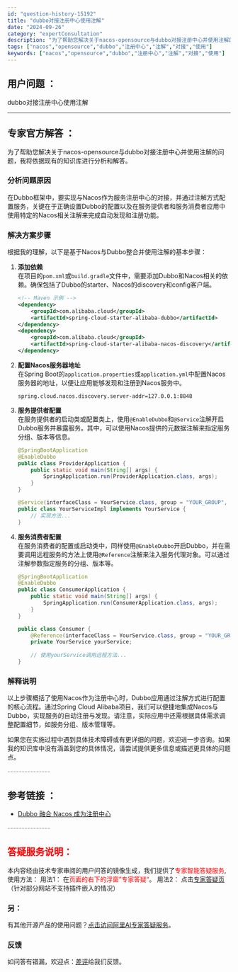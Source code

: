 ```yaml
---
id: "question-history-15192"
title: "dubbo对接注册中心使用注解"
date: "2024-09-26"
category: "expertConsultation"
description: "为了帮助您解决关于nacos-opensource与dubbo对接注册中心并使用注解的问题，我将依据现有的知识库进行分析和解答。### 分析问题原因在Dubbo框架中，要实现与Nacos作为服务注册中心的对接，并通过注解方式配置服务，关键在于正确设置Dubbo的配置以及在服务提供者和服务消费者应用中"
tags: ["nacos","opensource","dubbo","注册中心","注解","对接","使用"]
keywords: ["nacos","opensource","dubbo","注册中心","注解","对接","使用"]
---
```


## 用户问题 ： 
 dubbo对接注册中心使用注解  

---------------
## 专家官方解答 ：

为了帮助您解决关于nacos-opensource与dubbo对接注册中心并使用注解的问题，我将依据现有的知识库进行分析和解答。

### 分析问题原因

在Dubbo框架中，要实现与Nacos作为服务注册中心的对接，并通过注解方式配置服务，关键在于正确设置Dubbo的配置以及在服务提供者和服务消费者应用中使用特定的Nacos相关注解来完成自动发现和注册功能。

### 解决方案步骤

根据我的理解，以下是基于Nacos与Dubbo整合并使用注解的基本步骤：

1. **添加依赖**  
   在项目的`pom.xml`或`build.gradle`文件中，需要添加Dubbo和Nacos相关的依赖。确保包括了Dubbo的starter、Nacos的discovery和config客户端。

   ```xml
   <!-- Maven 示例 -->
   <dependency>
       <groupId>com.alibaba.cloud</groupId>
       <artifactId>spring-cloud-starter-alibaba-dubbo</artifactId>
   </dependency>
   <dependency>
       <groupId>com.alibaba.cloud</groupId>
       <artifactId>spring-cloud-starter-alibaba-nacos-discovery</artifactId>
   </dependency>
   ```

2. **配置Nacos服务器地址**  
   在Spring Boot的`application.properties`或`application.yml`中配置Nacos服务器的地址，以便让应用能够发现和注册到Nacos服务中。

   ```properties
   spring.cloud.nacos.discovery.server-addr=127.0.0.1:8848
   ```

3. **服务提供者配置**  
   在服务提供者的启动类或配置类上，使用`@EnableDubbo`和`@Service`注解开启Dubbo服务并暴露服务。其中，可以使用Nacos提供的元数据注解来指定服务分组、版本等信息。

   ```java
   @SpringBootApplication
   @EnableDubbo
   public class ProviderApplication {
       public static void main(String[] args) {
           SpringApplication.run(ProviderApplication.class, args);
       }
   }

   @Service(interfaceClass = YourService.class, group = "YOUR_GROUP", version = "1.0.0")
   public class YourServiceImpl implements YourService {
       // 实现方法...
   }
   ```

4. **服务消费者配置**  
   在服务消费者的配置或启动类中，同样使用`@EnableDubbo`开启Dubbo，并在需要调用远程服务的方法上使用`@Reference`注解来注入服务代理对象。可以通过注解参数指定服务的分组、版本等。

   ```java
   @SpringBootApplication
   @EnableDubbo
   public class ConsumerApplication {
       public static void main(String[] args) {
           SpringApplication.run(ConsumerApplication.class, args);
       }
   }

   public class Consumer {
       @Reference(interfaceClass = YourService.class, group = "YOUR_GROUP", version = "1.0.0")
       private YourService yourService;
       
       // 使用yourService调用远程方法...
   }
   ```

### 解释说明

以上步骤概括了使用Nacos作为注册中心时，Dubbo应用通过注解方式进行配置的核心流程。通过Spring Cloud Alibaba项目，我们可以便捷地集成Nacos与Dubbo，实现服务的自动注册与发现。请注意，实际应用中还需根据具体需求调整配置细节，如服务分组、版本管理等。

如果您在实施过程中遇到具体技术障碍或有更详细的问题，欢迎进一步咨询。如果我的知识库中没有涵盖到您的具体情况，请尝试提供更多信息或描述更具体的问题点。


<font color="#949494">---------------</font> 


## 参考链接 ：

* [Dubbo 融合 Nacos 成为注册中心](https://nacos.io/docs/latest/ecology/use-nacos-with-dubbo)


 <font color="#949494">---------------</font> 
 


## <font color="#FF0000">答疑服务说明：</font> 

本内容经由技术专家审阅的用户问答的镜像生成，我们提供了<font color="#FF0000">专家智能答疑服务</font>,使用方法：
用法1： 在<font color="#FF0000">页面的右下的浮窗”专家答疑“</font>。
用法2： 点击[专家答疑页](https://answer.opensource.alibaba.com/docs/intro)（针对部分网站不支持插件嵌入的情况）
### 另：


有其他开源产品的使用问题？[点击访问阿里AI专家答疑服务](https://answer.opensource.alibaba.com/docs/intro)。
### 反馈
如问答有错漏，欢迎点：[差评](https://ai.nacos.io/user/feedbackByEnhancerGradePOJOID?enhancerGradePOJOId=15212)给我们反馈。
